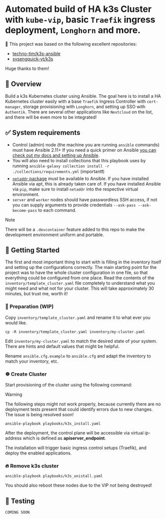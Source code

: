 # Automated build of HA k3s Cluster with `kube-vip`, basic `Traefik` ingress deployment, `Longhorn` and more.
🙌 This project was based on the following excellent repositories:
- [techno-tim/k3s-ansible](https://github.com/techno-tim/k3s-ansible)
- [sysengquick-yt/k3s](https://github.com/sysengquick-yt/k3s)

Huge thanks to them!

## 📖 Overview
Build a k3s Kubernetes cluster using Ansible. The goal here is to install a HA Kubernetes cluster easily with a base `Traefik` Ingress Controller with `cert-manager`, storage provisioning with `Longhorn`, and setting up SSO with `Authentik`. There are several other applications like `Nextcloud` on the list, and there will be even more to be integrated!

## ✅ System requirements
- Control (admin) node (the machine you are running `ansible` commands) must have Ansible 2.11+ If you need a quick primer on Ansible [you can check out my docs and setting up Ansible](https://technotim.live/posts/ansible-automation/).
- You will also need to install collections that this playbook uses by running `ansible-galaxy collection install -r ./collections/requirements.yml` (important❗)
- [`netaddr` package](https://pypi.org/project/netaddr/) must be available to Ansible. If you have installed Ansible via apt, this is already taken care of. If you have installed Ansible via `pip`, make sure to install `netaddr` into the respective virtual environment.
- `server` and `worker` nodes should have passwordless SSH access, if not you can supply arguments to provide credentials `--ask-pass --ask-become-pass` to each command.

> [!NOTE]  
> There will be a `.devcontainer` feature added to this repo to make the development environment uniform and portable.

## 🚀 Getting Started
The first and most important thing to start with is filling in the inventory itself and setting up the configurations correctly. The main starting point for the project was to have the whole cluster configuration in one file, so that everything could be configured from one place. Read the contents of the `inventory/template_cluster.yaml` file completely to understand what you might need and what not for your cluster. This will take approximately 30 minutes, but trust me, worth it!

### 🍴 Preparation (WIP)
Copy `inventory/template_cluster.yaml` and rename it to what ever you would like.
```
cp -R inventory/template_cluster.yaml inventory/my-cluster.yaml
```

Edit `inventory/my-cluster.yaml` to match the desired state of your system. There are hints and default values that might be helpful.

Rename `ansible.cfg.example` to `ansible.cfg` and adapt the inventory to match your inventory, etc.

### ☸️ Create Cluster
Start provisioning of the cluster using the following command:

> [!WARNING]
> The following steps might not work properly, because currently there are no deployment tests present that could identify errors due to new changes. The issue is being resolved soon!

```
ansible-playbook playbooks/k3s_install.yaml
```
After the deployment, the control plane will be accessible via virtual ip-address which is defined as **apiserver_endpoint**.

The installation will trigger basic ingress control setups (Traefik), and deploy the enabled applications.

### 🔥 Remove k3s cluster
```
ansible-playbook playbooks/k3s_unistall.yaml
```
You should also reboot these nodes due to the VIP not being destroyed!

## 🔨 Testing
`COMING SOON`
